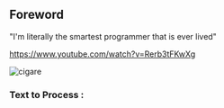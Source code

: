 ## Foreword 

"I'm literally the smartest programmer that is ever lived" 

https://www.youtube.com/watch?v=Rerb3tFKwXg

![cigare](https://i1.wp.com/www.mots-surannes.fr/wp-content/uploads/2018/03/mots-surannes-brut-de-pomme.jpg)


### Text to Process :

